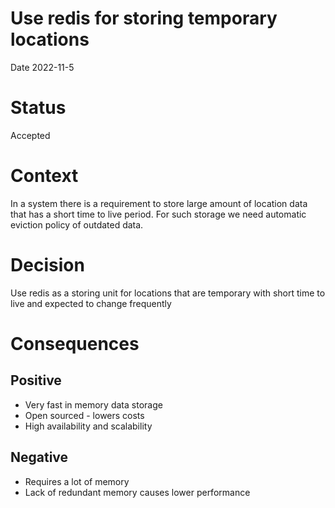 # Use redis for storing temporary locations

Date 2022-11-5

# Status

Accepted

# Context

In a system there is a requirement to store large amount of location data that has a short time to live period. For such storage we need automatic eviction policy of outdated data.

# Decision
Use redis as a storing unit for locations that are temporary with short time to live and expected to change frequently

# Consequences

## Positive
 * Very fast in memory data storage
 * Open sourced - lowers costs
 * High availability and scalability

## Negative
* Requires a lot of memory
* Lack of redundant memory causes lower performance
